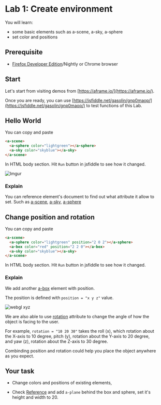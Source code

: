# Lab 1: Create environment

You will learn:

* some basic elements such as a-scene, a-sky, a-sphere
* set color and positions

## Prerequisite

* [Firefox Developer Edition](https://www.mozilla.org/zh-TW/firefox/developer/)/Nightly or Chrome browser

## Start

Let's start from visiting demos from [https://aframe.io/](https://aframe.io/).

Once you are ready, you can use [https://jsfiddle.net/gasolin/gnp0maop/](https://jsfiddle.net/gasolin/gnp0maop/) to test functions of this Lab.

## Hello World

You can copy and paste
```html
<a-scene>
  <a-sphere color="lightgreen"></a-sphere>
  <a-sky color="skyblue"></a-sky>
</a-scene>
```

In HTML body section. Hit `Run` button in jsfiddle to see how it changed.

![Imgur](http://i.imgur.com/EqGRuK8.png)

### Explain

You can reference element's document to find out what attribute it allow to set. Such as [a-scene](https://aframe.io/docs/core/scene.html), [a-sky](https://aframe.io/docs/primitives/a-sky.html), [a-sphere](https://aframe.io/docs/primitives/a-sphere.html)

## Change position and rotation

You can copy and paste

```html
<a-scene>
  <a-sphere color="lightgreen" position="2 0 2"></a-sphere>
  <a-box color="red" position="2 2 0"></a-box>
  <a-sky color="skyblue"></a-sky>
</a-scene>
```

In HTML body section. Hit `Run` button in jsfiddle to see how it changed.

### Explain

We add another [a-box](https://aframe.io/docs/primitives/a-box.html) element with position.

The position is defined with `position = "x y z"` value.

![webgl xyz](http://obviam.net/wp-content/uploads/2011/01/Vertices.png)

We are also able to use [rotation](https://aframe.io/docs/components/rotation.html) attribute to change the angle of how the object is facing to the user. 

For example, `rotation = "10 20 30"` takes the roll (x), which rotation about the X-axis to 10 degree, pitch (y), rotation about the Y-axis to 20 degree, and yaw (z), rotation about the Z-axis to 30 degree. 

Combinding position and rotation could help you place the object anywhere as you expect.

## Your task

* Change colors and positions of existing elements,

* Check [Reference](https://aframe.io/docs/primitives/) and add `a-plane` behind the box and sphere, set it's height and width to 20.
